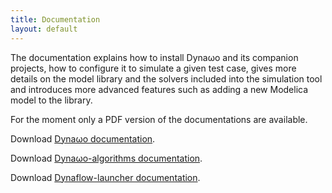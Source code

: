 ```yaml
---
title: Documentation
layout: default
---
```

<!--
    Except where otherwise noted, content in this website is Copyright (c)
    2015-2019, RTE (http://www.rte-france.com) and licensed under a
    CC-BY-4.0 (https://creativecommons.org/licenses/by/4.0/)
    license. All rights reserved.
-->
The documentation explains how to install Dyna&omega;o and its companion projects, how to configure it to simulate a given test case, gives more details on the model library and the solvers included into the simulation tool and introduces more advanced features such as adding a new Modelica model to the library.

For the moment only a PDF version of the documentations are available.

Download [Dyna&omega;o documentation](https://github.com/dynawo/dynawo/releases/download/v1.6.0/DynawoDocumentation.zip).

Download [Dyna&omega;o-algorithms documentation](https://github.com/dynawo/dynawo-algorithms/releases/download/v1.6.0/DynawoAlgorithmsDocumentation.pdf).

Download [Dynaflow-launcher documentation](https://github.com/dynawo/dynaflow-launcher/releases/download/v1.6.0/DynaflowLauncherDocumentation.pdf).
